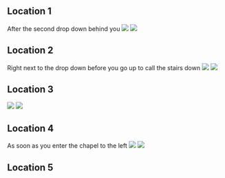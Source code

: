 
## Location 1
After the second drop down behind you
![](images/20221204191512_1_edit.jpg)
![](images/20221121133423_1.jpg)
## Location 2
Right next to the drop down before you go up to call the stairs down
![](images/20221204191742_1_edit.jpg)
![](images/20221204191718_1.jpg)
## Location 3
![](images/unnamed-file-512.jpg)
![](images/20221204192149_1.jpg)
## Location 4
As soon as you enter the chapel to the left
![](images/20221121134311_1_edit.jpg)
![](images/20221121134257_1.jpg)
## Location 5